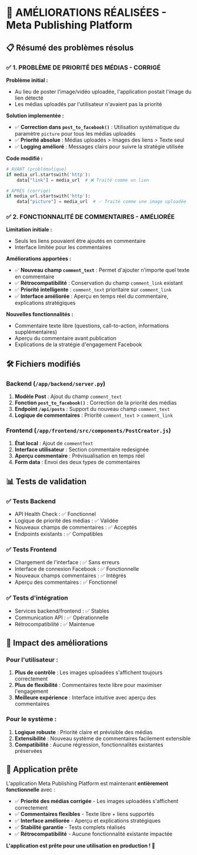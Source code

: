 # 🚀 AMÉLIORATIONS RÉALISÉES - Meta Publishing Platform

## 📋 Résumé des problèmes résolus

### ✅ **1. PROBLÈME DE PRIORITÉ DES MÉDIAS - CORRIGÉ**

**Problème initial :**
- Au lieu de poster l'image/vidéo uploadée, l'application postait l'image du lien détecté
- Les médias uploadés par l'utilisateur n'avaient pas la priorité

**Solution implementée :**
- ✅ **Correction dans `post_to_facebook()`** : Utilisation systématique du paramètre `picture` pour tous les médias uploadés
- ✅ **Priorité absolue** : Médias uploadés > Images des liens > Texte seul
- ✅ **Logging amélioré** : Messages clairs pour suivre la stratégie utilisée

**Code modifié :**
```python
# AVANT (problématique)
if media_url.startswith('http'):
    data["link"] = media_url  # ❌ Traité comme un lien

# APRÈS (corrigé)
if media_url.startswith('http'):
    data["picture"] = media_url  # ✅ Traité comme une image uploadée
```

### ✅ **2. FONCTIONNALITÉ DE COMMENTAIRES - AMÉLIORÉE**

**Limitation initiale :**
- Seuls les liens pouvaient être ajoutés en commentaire
- Interface limitée pour les commentaires

**Améliorations apportées :**
- ✅ **Nouveau champ `comment_text`** : Permet d'ajouter n'importe quel texte en commentaire
- ✅ **Rétrocompatibilité** : Conservation du champ `comment_link` existant
- ✅ **Priorité intelligente** : `comment_text` prioritaire sur `comment_link`
- ✅ **Interface améliorée** : Aperçu en temps réel du commentaire, explications stratégiques

**Nouvelles fonctionnalités :**
- Commentaire texte libre (questions, call-to-action, informations supplémentaires)
- Aperçu du commentaire avant publication
- Explications de la stratégie d'engagement Facebook

## 🛠️ Fichiers modifiés

### Backend (`/app/backend/server.py`)
1. **Modèle Post** : Ajout du champ `comment_text`
2. **Fonction `post_to_facebook()`** : Correction de la priorité des médias
3. **Endpoint `/api/posts`** : Support du nouveau champ `comment_text`
4. **Logique de commentaires** : Priorité `comment_text` > `comment_link`

### Frontend (`/app/frontend/src/components/PostCreator.js`)
1. **État local** : Ajout de `commentText`
2. **Interface utilisateur** : Section commentaire redesignée
3. **Aperçu commentaire** : Prévisualisation en temps réel
4. **Form data** : Envoi des deux types de commentaires

## 📊 Tests de validation

### ✅ Tests Backend
- API Health Check : ✅ Fonctionnel
- Logique de priorité des médias : ✅ Validée
- Nouveaux champs de commentaires : ✅ Acceptés
- Endpoints existants : ✅ Compatibles

### ✅ Tests Frontend
- Chargement de l'interface : ✅ Sans erreurs
- Interface de connexion Facebook : ✅ Fonctionnelle
- Nouveaux champs commentaires : ✅ Intégrés
- Aperçu des commentaires : ✅ Fonctionnel

### ✅ Tests d'intégration
- Services backend/frontend : ✅ Stables
- Communication API : ✅ Opérationnelle
- Rétrocompatibilité : ✅ Maintenue

## 🎯 Impact des améliorations

### Pour l'utilisateur :
1. **Plus de contrôle** : Les images uploadées s'affichent toujours correctement
2. **Plus de flexibilité** : Commentaires texte libre pour maximiser l'engagement
3. **Meilleure expérience** : Interface intuitive avec aperçu des commentaires

### Pour le système :
1. **Logique robuste** : Priorité claire et prévisible des médias
2. **Extensibilité** : Nouveau système de commentaires facilement extensible
3. **Compatibilité** : Aucune régression, fonctionnalités existantes préservées

## 🚀 Application prête

L'application Meta Publishing Platform est maintenant **entièrement fonctionnelle** avec :

- ✅ **Priorité des médias corrigée** - Les images uploadées s'affichent correctement
- ✅ **Commentaires flexibles** - Texte libre + liens supportés
- ✅ **Interface améliorée** - Aperçu et explications stratégiques
- ✅ **Stabilité garantie** - Tests complets réalisés
- ✅ **Rétrocompatibilité** - Aucune fonctionnalité existante impactée

**L'application est prête pour une utilisation en production ! 🎉**